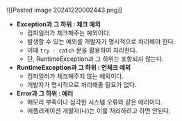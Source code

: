 ![[Pasted image 20241220002443.png]]
- **Exception과 그 하위 : 체크 예외**
	- 컴파일러가 체크해주는 예외이다.
	- 발생할 수 있는 예외를 개발자가 명시적으로 처리해야 한다.
	- 이때 `try - catch` 문을 활용하여 처리한다.
	- 단, RuntimeException과 그 하위는 포함되지 않는다.
- **RuntimeException과 그 하위 : 언체크 예외**
	- 컴파일러가 체크해주지 않는 예외이다.
	- 개발자가 명시적으로 처리해줄 필요가 없다.
- **Error과 그 하위 : 에러**
	- 메모리 부족이나 심각한 시스템 오류와 같은 에러이다.
	- 애플리케이션 개발자(나)는 이를 처리하려고 하면 안된다.